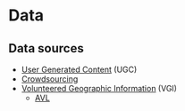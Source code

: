 
# Data

## Data sources

- [User Generated Content](https://wikipedia.org/wiki/user-generated_content) (UGC)
- [Crowdsourcing](https://wikipedia.org/wiki/crowdsourcing)
- [Volunteered Geographic Information](https://wikipedia.org/wiki/volunteered_geographic_information) (VGI)
	- [AVL](https://wikipedia.org/wiki/automatic_vehicle_location)